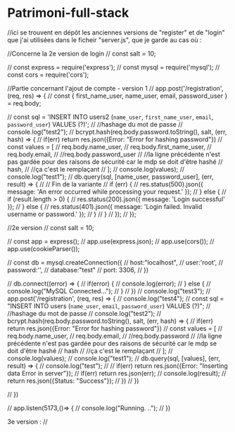 # Patrimoni-full-stack

//ici se trouvent en dépôt les anciennes versions de "register" et de "login" que j'ai utilisées dans le ficheir "server.js", que je garde au cas où :

//Concerne la 2e version de login
// const salt = 10; 

// const express = require('express');
// const mysql = require('mysql');
// const cors = require('cors');

//Partie concernant l'ajout de compte - version 1
// app.post('/registration', (req, res) => {
//     const { first_name_user, name_user, email, password_user } = req.body;
      
//     const sql = 'INSERT INTO users2 (`name_user`, `first_name_user`, `email`, `password_user`) VALUES (?)';
//     //hashage du mot de passe
//     console.log("test2");
//     bcrypt.hash(req.body.password.toString(), salt, (err, hash) => {
//         if(err) return res.json({Error: "Error for hashing password"})
//         const values = [
//             req.body.name_user,
//             req.body.first_name_user,
//             req.body.email,
//             //req.body.password_user
//             //la ligne précédente n'est pas gardée pour des raisons de sécurité car le mdp se doit d'être hashé
//             hash,
//             //ça c'est le remplaçant
//         ];
//         console.log(values);
//         console.log("test1");
//     db.query(sql, [name_user, password_user], (err, result) => {
// // Fin de la variante
//     if (err) {
//       res.status(500).json({ message: 'An error occurred while processing your request.' });
//     } else {
//       if (result.length > 0) {
//         res.status(200).json({ message: 'Login successful' });
//       } else {
//         res.status(401).json({ message: 'Login failed. Invalid username or password.' });
//       }
//     }
//   });
// });

//2e version
// const salt = 10;

//  const app = express();
//  app.use(express.json);
//  app.use(cors());
//  app.use(cookieParser());

//  const db = mysql.createConnection({
//     host:"localhost",
//     user:'root',
//     password:'',
//     database:"test"
//     port: 3306,
//  })

//  db.connect((error) => {
//     if(error) {
//         console.log(error);
//     } else {
//         console.log("MySQL Connected...");
//     }
//  })
//  console.log("test3");
//  app.post('/registration', (req, res) => {
//     console.log("test4");
//     const sql = "INSERT INTO users (`name_user`, `email`, `password_user`) VALUES (?)";
//     //hashage du mot de passe
//     console.log("test2");
//     bcrypt.hash(req.body.password.toString(), salt, (err, hash) => {
//         if(err) return res.json({Error: "Error for hashing password"})
//         const values = [
//             req.body.name_user,
//             req.body.email,
//             //req.body.password
//             //la ligne précédente n'est pas gardée pour des raisons de sécurité car le mdp se doit d'être hashé
//             hash
//             //ça c'est le remplaçant
//         ];
//         console.log(values);
//         console.log("test1");
//         db.query(sql, [values], (err, result) => {
//             console.log("test");
//             // if(err) return res.json({Error: "Inserting data Error in server"});
//             if(err) return res.json(err);
//             console.log(result);
//             return res.json({Status: "Success"});
//         })
//     })
    
// })

//  app.listen(5173,()=> {
//     console.log("Running. ..");
//  })

3e version : 
//
<!-- app.post('/registration', async (req, res) => {
    const { name_user, first_name_user, email, password_user } = req.body;
  
    try {
      const saltRounds = 10;
      const hashedPassword = await bcrypt.hash(password_user, saltRounds);
  
      const sql = 'INSERT INTO Users2 (name_user, first_name, email, password_user) VALUES (?, ?, ?, ?)';
      await db.query(sql, [name_user, first_name_user, email, hashedPassword]);
  
      res.status(201).json({ message: 'Registration successful' });
    } catch (error) {
      console.error('Error during registration:', error);

       // Handle specific registration errors (e.g., duplicate email)
    if (error.errno === 1062 && error.sqlState === '42S02') {
        // Duplicate email error
        res.status(409).json({ message: 'Email already exists.' });
      } else {
        // Other errors
        res.status(500).json({ message: 'An error occurred during registration.' });
      } 
    }
  });

//Version issue d'une ancienne version de server.js
app.post('/register', (req, res) => {
    console.log("test4");
    const sql = "INSERT INTO users2 (`name_user`, `first_name_user`, `email`, `password_user`) VALUES (?)";
    //hashage du mot de passe
    console.log("test2");
    bcrypt.hash(req.body.password.toString(), salt, (err, hash) => {
        if(err) return res.json({Error: "Error for hashing password"})
        const values = [
            req.body.name_user,
            req.body.first_name_user,
            req.body.email,
            //req.body.password_user
            //la ligne précédente n'est pas gardée pour des raisons de sécurité car le mdp se doit d'être hashé
            hash,
            //ça c'est le remplaçant
        ];
        console.log(values);
        console.log("test1");
        db.query(sql, [values], (err, result) => {
            console.log("test");
            // if(err) return res.json({Error: "Inserting data Error in server"});
            if(err) return res.json(err);
            console.log(result);
            return res.json({Status: "Success"});
        })
    })
}); -->

